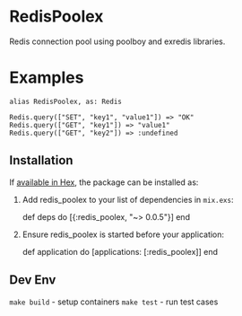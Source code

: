 # RedisPoolex

Redis connection pool using poolboy and exredis libraries.

# Examples

    alias RedisPoolex, as: Redis

    Redis.query(["SET", "key1", "value1"]) => "OK"
    Redis.query(["GET", "key1"]) => "value1"
    Redis.query(["GET", "key2"]) => :undefined

## Installation

If [available in Hex](https://hex.pm/packages/redis_poolex), the package can be installed as:

  1. Add redis_poolex to your list of dependencies in `mix.exs`:

        def deps do
          [{:redis_poolex, "~> 0.0.5"}]
        end

  2. Ensure redis_poolex is started before your application:

        def application do
          [applications: [:redis_poolex]]
        end

## Dev Env

`make build` - setup containers
`make test` - run test cases
